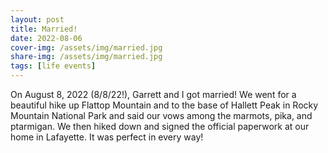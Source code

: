 ```yaml
---
layout: post
title: Married!
date: 2022-08-06
cover-img: /assets/img/married.jpg
share-img: /assets/img/married.jpg
tags: [life events]
---
```

On August 8, 2022 (8/8/22!), Garrett and I got married! We went for a beautiful hike up Flattop Mountain and to the base of Hallett Peak in Rocky Mountain National Park and said our vows among the marmots, pika, and ptarmigan. We then hiked down and signed the official paperwork at our home in Lafayette. It was perfect in every way!
